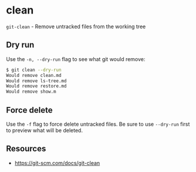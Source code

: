 # clean

`git-clean` - Remove untracked files from the working tree

## Dry run
Use the `-n, --dry-run` flag to see what git would remove:
```bash
$ git clean --dry-run
Would remove clean.md
Would remove ls-tree.md
Would remove restore.md
Would remove show.m
```

## Force delete
Use the `-f` flag to force delete untracked files. Be sure to use `--dry-run` first to preview what will be deleted.

## Resources
- https://git-scm.com/docs/git-clean
